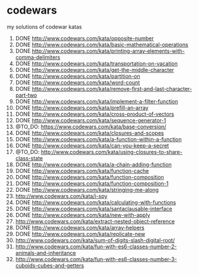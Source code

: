 # codewars
my solutions of codewar katas

 01. DONE http://www.codewars.com/kata/opposite-number
 02. DONE http://www.codewars.com/kata/basic-mathematical-operations
 03. DONE http://www.codewars.com/kata/printing-array-elements-with-comma-delimiters
 04. DONE http://www.codewars.com/kata/transportation-on-vacation
 05. DONE http://www.codewars.com/kata/get-the-middle-character
 06. DONE http://www.codewars.com/kata/partition-on
 07. DONE http://www.codewars.com/kata/word-count
 08. DONE http://www.codewars.com/kata/remove-first-and-last-character-part-two
 09. DONE http://www.codewars.com/kata/implement-a-filter-function
 10. DONE http://www.codewars.com/kata/prefill-an-array
 11. DONE http://www.codewars.com/kata/cross-product-of-vectors
 12. DONE http://www.codewars.com/kata/sequence-generator-1
 13. @TO_DO: https://www.codewars.com/kata/base-conversion/
 14. DONE http://www.codewars.com/kata/closures-and-scopes
 15. DONE http://www.codewars.com/kata/a-function-within-a-function
 16. DONE http://www.codewars.com/kata/can-you-keep-a-secret
 17. @TO_DO: http://www.codewars.com/kata/using-closures-to-share-class-state
 18. DONE http://www.codewars.com/kata/a-chain-adding-function
 19. DONE http://www.codewars.com/kata/function-cache
 20. DONE http://www.codewars.com/kata/function-composition
 21. DONE http://www.codewars.com/kata/function-composition-1
 22. DONE http://www.codewars.com/kata/stringing-me-along
 23. http://www.codewars.com/kata/i-spy
 24. DONE http://www.codewars.com/kata/calculating-with-functions
 25. DONE http://www.codewars.com/kata/santaclausable-interface
 26. DONE http://www.codewars.com/kata/new-with-apply
 27. http://www.codewars.com/kata/extract-nested-object-reference
 28. DONE http://www.codewars.com/kata/array-helpers
 29. DONE http://www.codewars.com/kata/replicate-new
 30. http://www.codewars.com/kata/sum-of-digits-slash-digital-root/
 31. http://www.codewars.com/kata/fun-with-es6-classes-number-2-animals-and-inheritance
 32. http://www.codewars.com/kata/fun-with-es6-classes-number-3-cuboids-cubes-and-getters